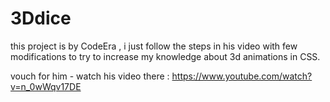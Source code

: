 # 3Ddice

this project is by CodeEra , i just follow the steps in his video with few modifications to try to increase my knowledge about 3d animations in CSS.

vouch for him - watch his video there : https://www.youtube.com/watch?v=n_0wWqv17DE
